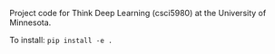 Project code for Think Deep Learning (csci5980) at the University of Minnesota.

To install:
`
pip install -e .
`

